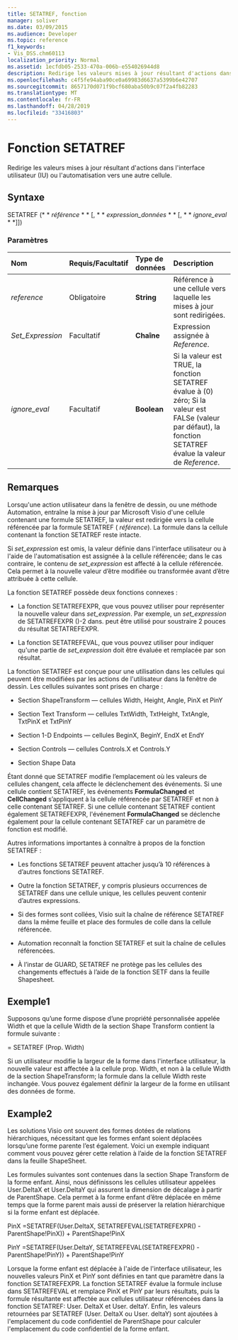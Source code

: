 ```yaml
---
title: SETATREF, fonction
manager: soliver
ms.date: 03/09/2015
ms.audience: Developer
ms.topic: reference
f1_keywords:
- Vis_DSS.chm60113
localization_priority: Normal
ms.assetid: 1ecfdb05-2533-470a-006b-e554026944d8
description: Redirige les valeurs mises à jour résultant d'actions dans l'interface utilisateur (IU) ou l'automatisation vers une autre cellule.
ms.openlocfilehash: c4f5fe94aba90ce0a69983d6637a5399b6e42707
ms.sourcegitcommit: 8657170d071f9bcf680aba50b9c07f2a4fb82283
ms.translationtype: MT
ms.contentlocale: fr-FR
ms.lasthandoff: 04/28/2019
ms.locfileid: "33416803"
---
```

# <a name="setatref-function"></a>Fonction SETATREF

Redirige les valeurs mises à jour résultant d'actions dans l'interface utilisateur (IU) ou l'automatisation vers une autre cellule. 
  
## <a name="syntax"></a>Syntaxe

SETATREF (* * *référence* * * [, * * *expression_données* * * [, * * *ignore_eval* * *]]) 
  
### <a name="parameters"></a>Paramètres

|**Nom**|**Requis/Facultatif**|**Type de données**|**Description**|
|:-----|:-----|:-----|:-----|
| _reference_ <br/> |Obligatoire  <br/> |**String** <br/> |Référence à une cellule vers laquelle les mises à jour sont redirigées.  <br/> |
| _Set_Expression_ <br/> |Facultatif  <br/> |**Chaîne** <br/> |Expression assignée à _Reference_.  <br/> |
| _ignore_eval_ <br/> |Facultatif  <br/> |**Boolean** <br/> |Si la valeur est TRUE, la fonction SETATREF évalue à (0) zéro; Si la valeur est FALSe (valeur par défaut), la fonction SETATREF évalue la valeur de _Reference_.  <br/> |
   
## <a name="remarks"></a>Remarques

Lorsqu'une action utilisateur dans la fenêtre de dessin, ou une méthode Automation, entraîne la mise à jour par Microsoft Visio d'une cellule contenant une formule SETATREF, la valeur est redirigée vers la cellule référencée par la formule SETATREF ( _référence_). La formule dans la cellule contenant la fonction SETATREF reste intacte.
  
Si _set_expression_ est omis, la valeur définie dans l'interface utilisateur ou à l'aide de l'automatisation est assignée à la cellule référencée; dans le cas contraire, le contenu de _set_expression_ est affecté à la cellule référencée. Cela permet à la nouvelle valeur d’être modifiée ou transformée avant d’être attribuée à cette cellule. 
  
La fonction SETATREF possède deux fonctions connexes : 
  
- La fonction SETATREFEXPR, que vous pouvez utiliser pour représenter la nouvelle valeur dans _set_expression_. Par exemple, un _set_expression_ de SETATREFEXPR ()-2 dans. peut être utilisé pour soustraire 2 pouces du résultat SETATREFEXPR. 
    
- La fonction SETATREFEVAL, que vous pouvez utiliser pour indiquer qu'une partie de _set_expression_ doit être évaluée et remplacée par son résultat. 
    
La fonction SETATREF est conçue pour une utilisation dans les cellules qui peuvent être modifiées par les actions de l'utilisateur dans la fenêtre de dessin. Les cellules suivantes sont prises en charge :
  
- Section ShapeTransform — cellules Width, Height, Angle, PinX et PinY
    
- Section Text Transform — cellules TxtWidth, TxtHeight, TxtAngle, TxtPinX et TxtPinY
    
- Section 1-D Endpoints — cellules BeginX, BeginY, EndX et EndY
    
- Section Controls — cellules Controls.X et Controls.Y
    
- Section Shape Data
    
Étant donné que SETATREF modifie l’emplacement où les valeurs de cellules changent, cela affecte le déclenchement des événements. Si une cellule contient SETATREF, les événements **FormulaChanged** et **CellChanged** s’appliquent à la cellule référencée par SETATREF et non à celle contenant SETATREF. Si une cellule contenant SETATREF contient également SETATREFEXPR, l'événement **FormulaChanged** se déclenche également pour la cellule contenant SETATREF car un paramètre de fonction est modifié. 
  
Autres informations importantes à connaître à propos de la fonction SETATREF :
  
- Les fonctions SETATREF peuvent attacher jusqu’à 10 références à d’autres fonctions SETATREF. 
    
- Outre la fonction SETATREF, y compris plusieurs occurrences de SETATREF dans une cellule unique, les cellules peuvent contenir d’autres expressions.
    
- Si des formes sont collées, Visio suit la chaîne de référence SETATREF dans la même feuille et place des formules de colle dans la cellule référencée. 
    
- Automation reconnaît la fonction SETATREF et suit la chaîne de cellules référencées. 
    
- À l’instar de GUARD, SETATREF ne protège pas les cellules des changements effectués à l’aide de la fonction SETF dans la feuille Shapesheet.
    
## <a name="example1"></a>Exemple1

Supposons qu’une forme dispose d’une propriété personnalisée appelée Width et que la cellule Width de la section Shape Transform contient la formule suivante :
  
= SETATREF (Prop. Width)
  
Si un utilisateur modifie la largeur de la forme dans l'interface utilisateur, la nouvelle valeur est affectée à la cellule prop. Width, et non à la cellule Width de la section ShapeTransform; la formule dans la cellule Width reste inchangée. Vous pouvez également définir la largeur de la forme en utilisant des données de forme.
  
## <a name="example2"></a>Example2

Les solutions Visio ont souvent des formes dotées de relations hiérarchiques, nécessitant que les formes enfant soient déplacées lorsqu’une forme parente l’est également. Voici un exemple indiquant comment vous pouvez gérer cette relation à l’aide de la fonction SETATREF dans la feuille ShapeSheet. 
  
Les formules suivantes sont contenues dans la section Shape Transform de la forme enfant. Ainsi, nous définissons les cellules utilisateur appelées User.DeltaX et User.DeltaY qui assurent la dimension de décalage à partir de ParentShape. Cela permet à la forme enfant d’être déplacée en même temps que la forme parent mais aussi de préserver la relation hiérarchique si la forme enfant est déplacée.
  
PinX =SETATREF(User.DeltaX, SETATREFEVAL(SETATREFEXPR() - ParentShape!PinX)) + ParentShape!PinX
  
PinY =SETATREF(User.DeltaY, SETATREFEVAL(SETATREFEXPR() - ParentShape!PinY)) + ParentShape!PinY
  
Lorsque la forme enfant est déplacée à l'aide de l'interface utilisateur, les nouvelles valeurs PinX et PinY sont définies en tant que paramètre dans la fonction SETATREFEXPR. La fonction SETATREF évalue la formule incluse dans SETATREFEVAL et remplace PinX et PinY par leurs résultats, puis la formule résultante est affectée aux cellules utilisateur référencées dans la fonction SETATREF: User. DeltaX et User. deltaY. Enfin, les valeurs retournées par SETATREF (User. DeltaX ou User. deltaY) sont ajoutées à l'emplacement du code confidentiel de ParentShape pour calculer l'emplacement du code confidentiel de la forme enfant.
  

